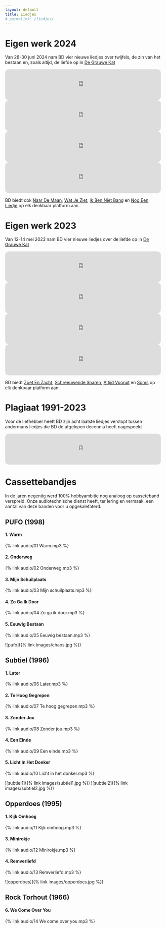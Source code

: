 ```yaml
---
layout: default
title: Liedjes
# permalink: /liedjes/
---
```


# Eigen werk 2024

Van 28-30 juni 2024 nam BD vier nieuwe liedjes over twijfels, de zin van het bestaan en, zoals altijd, de liefde op in [De Grauwe Kat](https://studiohoteldegrauwekat.nl)

<p float="left">
<iframe style="border-radius:12px" src="https://open.spotify.com/embed/track/24nBNXgYg7Rs4PZTa95cAi?utm_source=generator" width="100%" height="100" frameBorder="0" allowfullscreen="" allow="autoplay; clipboard-write; encrypted-media; fullscreen; picture-in-picture" loading="lazy"></iframe>

<iframe style="border-radius:12px" src="https://open.spotify.com/embed/track/6H18g5kNyfQ5z14shfn9RO?utm_source=generator" width="100%" height="100" frameBorder="0" allowfullscreen="" allow="autoplay; clipboard-write; encrypted-media; fullscreen; picture-in-picture" loading="lazy"></iframe>

<iframe style="border-radius:12px" src="https://open.spotify.com/embed/track/4BHHTDt2nAEcb1pRvDWNxt?utm_source=generator" width="100%" height="100" frameBorder="0" allowfullscreen="" allow="autoplay; clipboard-write; encrypted-media; fullscreen; picture-in-picture" loading="lazy"></iframe>

<iframe style="border-radius:12px" src="https://open.spotify.com/embed/track/0uGH1DpnItJYkFJH6KixR2?utm_source=generator" width="100%" height="100" frameBorder="0" allowfullscreen="" allow="autoplay; clipboard-write; encrypted-media; fullscreen; picture-in-picture" loading="lazy"></iframe>
</p>

BD biedt ook [Naar De Maan](https://ditto.fm/naar-de-maan), [Wat Je Ziet](https://ditto.fm/wat-je-ziet), [Ik Ben Niet Bang](https://ditto.fm/ik-ben-niet-bang) en [Nog Een Liedje](https://ditto.fm/nog-een-liedje) op elk denkbaar platform aan.

# Eigen werk 2023

Van 12-14 mei 2023 nam BD vier nieuwe liedjes over de liefde op in [De Grauwe Kat](https://studiohoteldegrauwekat.nl)

<p float="left">
<iframe style="border-radius:12px" src="https://open.spotify.com/embed/track/0d7aJb2EaVYB0udyoNr7WJ?utm_source=generator" width="100%" height="100" frameBorder="0" allowfullscreen="" allow="autoplay; clipboard-write; encrypted-media; fullscreen; picture-in-picture" loading="lazy"></iframe>

<iframe style="border-radius:12px" src="https://open.spotify.com/embed/track/2KUYhRa48LbMP7bqZHWvPL?utm_source=generator" width="100%" height="100" frameBorder="0" allowfullscreen="" allow="autoplay; clipboard-write; encrypted-media; fullscreen; picture-in-picture" loading="lazy"></iframe>

<iframe style="border-radius:12px" src="https://open.spotify.com/embed/track/1OyCC3RhyLhhzqc76ShyaL?utm_source=generator" width="100%" height="100" frameBorder="0" allowfullscreen="" allow="autoplay; clipboard-write; encrypted-media; fullscreen; picture-in-picture" loading="lazy"></iframe>

<iframe style="border-radius:12px" src="https://open.spotify.com/embed/track/1OeTBWLSSR1W5RY4aQBJ4S?utm_source=generator" width="100%" height="100" frameBorder="0" allowfullscreen="" allow="autoplay; clipboard-write; encrypted-media; fullscreen; picture-in-picture" loading="lazy"></iframe>
</p>

BD biedt [Zoet En Zacht](https://ditto.fm/zoet-en-zacht), [Schreeuwende Snaren](https://ditto.fm/schreeuwende-snaren), [Altijd Vooruit](https://ditto.fm/altijd-vooruit) en [Soms](https://ditto.fm/soms-blauwe-dinsdag) op elk denkbaar platform aan.

# Plagiaat 1991-2023

Voor de liefhebber heeft BD zijn acht laatste liedjes verstopt tussen andermans liedjes die BD de afgelopen decennia heeft nagespeeld

<p float="left">
  <iframe style="border-radius:12px" src="https://open.spotify.com/embed/playlist/0C02bum2ANgf2X0NIWf7Ky?utm_source=generator" width="100%" height="100" frameBorder="0" allowfullscreen="" allow="autoplay; clipboard-write; encrypted-media; fullscreen; picture-in-picture" loading="lazy"></iframe>
</p>

# Cassettebandjes

In de jaren negentig werd 100% hobbyambitie nog analoog op casseteband verspreid. Onze audiotechnische dienst heeft, ter lering en vermaak, een aantal van deze banden voor u opgekalefaterd.

## PUFO (1998)

#### 1. Warm

{% link audio/01 Warm.mp3 %}

#### 2. Onderweg

{% link audio/02 Onderweg.mp3 %}

#### 3. Mijn Schuilplaats

{% link audio/03 Mijn schuilplaats.mp3 %}

#### 4. Zo Ga Ik Door

{% link audio/04 Zo ga ik door.mp3 %}

#### 5. Eeuwig Bestaan

{% link audio/05 Eeuwig bestaan.mp3 %}

![pufo]({% link images/chaos.jpg %})

## Subtiel (1996)

#### 1. Later

{% link audio/06 Later.mp3 %}

#### 2. Te Hoog Gegrepen

{% link audio/07 Te hoog gegrepen.mp3 %}

#### 3. Zonder Jou

{% link audio/08 Zonder jou.mp3 %}

#### 4. Een Einde

{% link audio/09 Een einde.mp3 %}

#### 5. Licht In Het Donker

{% link audio/10 Licht in het donker.mp3 %}

![subtiel1]({% link images/subtiel1.jpg %})
![subtiel2]({% link images/subtiel2.jpg %})

## Opperdoes (1995)

#### 1. Kijk Omhoog

{% link audio/11 Kijk omhoog.mp3 %}

#### 3. Minirokje

{% link audio/12 Minirokje.mp3 %}

#### 4. Remverliefd

{% link audio/13 Remverliefd.mp3 %}

![opperdoes]({% link images/opperdoes.jpg %})

## Rock Torhout (1966)

#### 6. We Come Over You

{% link audio/14 We come over you.mp3 %}

